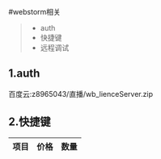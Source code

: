 #webstorm相关

> * auth
> * 快捷键
> * 远程调试

## 1.auth
百度云:z8965043/直播/wb_lienceServer.zip

## 2.快捷键
| 项目        | 价格   |  数量  |
| --------   | -----:  | :----:  |
